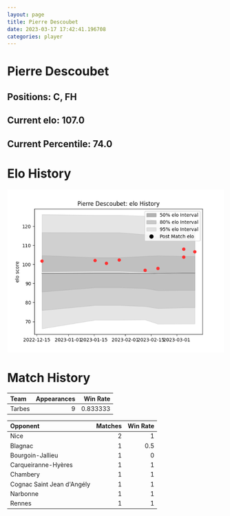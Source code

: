 ```yaml
---  
layout: page  
title: Pierre Descoubet  
date: 2023-03-17 17:42:41.196708  
categories: player  
---
```

# Pierre Descoubet

## Positions: C, FH

## Current elo: 107.0

## Current Percentile: 74.0

# Elo History


![elo history](history_PierreDescoubet.png)
# Match History


| Team   |   Appearances |   Win Rate |
|:-------|--------------:|-----------:|
| Tarbes |             9 |   0.833333 |

| Opponent                   |   Matches |   Win Rate |
|:---------------------------|----------:|-----------:|
| Nice                       |         2 |        1   |
| Blagnac                    |         1 |        0.5 |
| Bourgoin-Jallieu           |         1 |        0   |
| Carqueiranne-Hyères        |         1 |        1   |
| Chambery                   |         1 |        1   |
| Cognac Saint Jean d'Angély |         1 |        1   |
| Narbonne                   |         1 |        1   |
| Rennes                     |         1 |        1   |